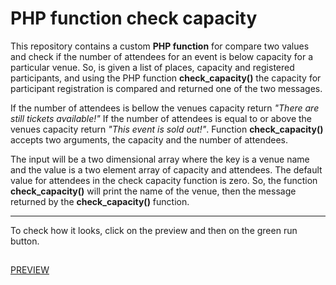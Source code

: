 # PHP function check capacity
This repository contains a custom **PHP function** for compare two values and check if the number of attendees for an event is below capacity for a particular venue. So, is given a list of places, capacity and registered participants, and using the PHP function **check_capacity()** the capacity for participant registration is compared and returned one of the two messages. 

If the number of attendees is bellow the venues capacity return _"There are still tickets available!"_ If the number of attendees is equal to or above the venues capacity return _"This event is sold out!"_.  Function **check_capacity()** accepts two arguments, the capacity and the number of attendees. 

The input will be a two dimensional array where the key is a venue name and the value is a two element array of capacity and attendees. The default value for attendees in the check capacity function is zero. So, the function **check_capacity()** will print the name of the venue, then the message returned by the **check_capacity()** function.

---

To check how it looks, click on the preview and then on the green run button.
##
[PREVIEW](https://replit.com/@MirnesGlamocic/PHP-function-check-capacity?v=1#index.php)
